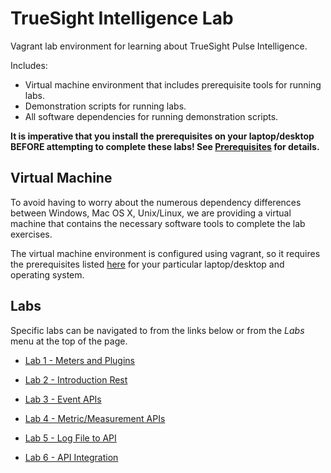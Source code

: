 TrueSight Intelligence Lab
==========================

Vagrant lab environment for learning about TrueSight Pulse Intelligence.

Includes:

- Virtual machine environment that includes prerequisite tools for running labs.
- Demonstration scripts for running labs.
- All software dependencies for running demonstration scripts.

__It is imperative that you install the prerequisites on your laptop/desktop BEFORE attempting to
complete these labs! See [Prerequisites](getting_started/prerequisites.md) for details.__

## Virtual Machine

To avoid having to worry about the numerous dependency differences between Windows, Mac OS X, Unix/Linux,
we are providing a virtual machine that contains the necessary software tools to complete the lab
exercises.

The virtual machine environment is configured using vagrant, so it requires the prerequisites
listed [here](gettting_started/prerequisites.md) for your particular laptop/desktop and operating system.

## Labs

Specific labs can be navigated to from the links below or from the _Labs_ menu at the top of the page.

- [Lab 1 - Meters and Plugins](labs/lab1.md)

- [Lab 2 - Introduction Rest](labs/lab2.md)

- [Lab 3 - Event APIs](labs/lab3.md)

- [Lab 4 - Metric/Measurement APIs](labs/lab4.md)

- [Lab 5 - Log File to API](labs/lab5.md)

- [Lab 6 - API Integration](labs/lab6.md)

